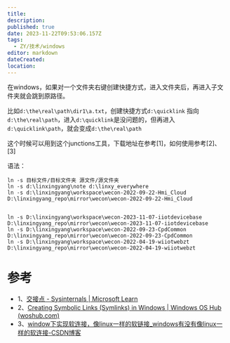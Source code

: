 ```yaml
---
title: 
description: 
published: true
date: 2023-11-22T09:53:06.157Z
tags:
  - ZY/技术/windows
editor: markdown
dateCreated: 
location:
---
```


在windows，如果对一个文件夹右键创建快捷方式，进入文件夹后，再进入子文件夹就会跳到原路径。

比如`d:\the\real\path\dir1\a.txt`，创建快捷方式`d:\quicklink` 指向 `d:\the\real\path`，进入`d:\quicklink`是没问题的，但再进入`d:\quicklink\path`，就会变成`d:\the\real\path`

这个时候可以用到这个junctions工具，下载地址在参考[1]，如何使用参考[2]、[3]


语法：
```
ln -s 目标文件/目标文件夹 源文件/源文件夹
ln -s d:\linxingyang\note d:\linxy_everywhere
ln -s d:\linxingyang\workspace\wecon-2022-09-22-Hmi_Cloud D:\linxingyang_repo\mirror\wecon\wecon-2022-09-22-Hmi_Cloud


ln -s D:\linxingyang\workspace\wecon-2023-11-07-iiotdevicebase D:\linxingyang_repo\mirror\wecon\wecon-2023-11-07-iiotdevicebase
ln -s D:\linxingyang\workspace\wecon-2022-09-23-CpdCommon D:\linxingyang_repo\mirror\wecon\wecon-2022-09-23-CpdCommon
ln -s D:\linxingyang\workspace\wecon-2022-04-19-wiiotwebzt D:\linxingyang_repo\mirror\wecon\wecon-2022-04-19-wiiotwebzt

```

# 参考

* 1、[交接点 - Sysinternals | Microsoft Learn](https://learn.microsoft.com/zh-cn/sysinternals/downloads/junction)
* 2、[Creating Symbolic Links (Symlinks) in Windows | Windows OS Hub (woshub.com)](https://woshub.com/create-symlink-windows/)
* 3、[window下实现软连接，像linux一样的软链接_windows有没有像linux一样的软连接-CSDN博客](https://blog.csdn.net/zhanlanmg/article/details/44194103)
